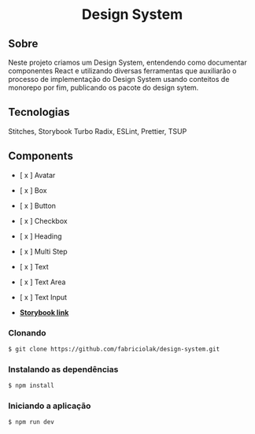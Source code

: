 <h1 align="center">  
Design System
</h1>

## Sobre

Neste projeto criamos um Design System, entendendo como documentar componentes React e utilizando diversas ferramentas que auxiliarão o processo de implementação do Design System usando conteitos de monorepo por fim, publicando os pacote do design sytem.

## Tecnologias

Stitches, Storybook Turbo Radix, ESLint, Prettier, TSUP

## Components

- [ x ] Avatar
- [ x ] Box
- [ x ] Button
- [ x ] Checkbox
- [ x ] Heading
- [ x ] Multi Step
- [ x ] Text
- [ x ] Text Area
- [ x ] Text Input

- **[Storybook link](https://fabriciolak.github.io/design-system/)**

### Clonando

```bash
$ git clone https://github.com/fabriciolak/design-system.git
```

### Instalando as dependências

```bash
$ npm install
```

### Iniciando a aplicação

```bash
$ npm run dev
```